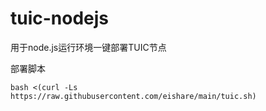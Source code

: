 # tuic-nodejs
用于node.js运行环境一键部署TUIC节点

部署脚本
```
bash <(curl -Ls https://raw.githubusercontent.com/eishare/main/tuic.sh)
```
